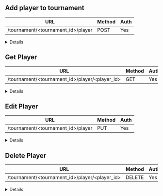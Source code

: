 ## Add player to tournament

| URL                                | Method | Auth |
|------------------------------------|--------|------|
| /tournament/<tournament_id>/player | POST   | Yes  |

<details>

### Request

```json
{
    "name": "Alfred",
    "surname": "Smith",
    "email": "email.gmail.com",
    "level": "A"
}
```

### Success Response

**Code** : `200`

```json
{
    "id": "c53ce3d0-4028-40ff-9b42-66bec280b301",
    "name": "Alfred",
    "surname": "Smith",
    "email": "email.gmail.com",
    "level": "A"
}
```

### Error Response

**Code** : `400`

```json
{
    "error_code": "PLAYER_ALREADY_EXISTS",
    "message": "Cannot add player since they were already added"
}
```

**Code** : `400`

```json
{
    "error_code": "INVALID_X", // Missing mandatory field
    "message": "X was null or empty"
}
```

</details>

## Get Player

| URL                                            | Method | Auth |
|------------------------------------------------|--------|------|
| /tournament/<tournament_id>/player/<player_id> | GET    | Yes  |

<details>

### Request

| Header | Example      | Description             |
|--------|--------------|-------------------------|
| Cookie | session=1234 | Player or Admin Session |

### Success Response

**Code** : `200`

```json
{
    "id": "c53ce3d0-4028-40ff-9b42-66bec280b301",
    "name": "Alfred",
    "surname": "Smith",
    "email": "email.gmail.com",
    "level": "A"
}
```

### Error Response

**Code** : `401`

```json
{
    "error_code": "UNAUTHORIZED",
    "message": "You don't have permissions to perform this action"
}
```

**Code** : `404`

```json
{
    "error_code": "NOT_FOUND",
    "message": "The player with ID <id> was not found in the tournament"
}
```

</details>

## Edit Player

| URL                                | Method | Auth |
|------------------------------------|--------|------|
| /tournament/<tournament_id>/player | PUT    | Yes  |

<details>

### Request

```json
{
    "name": "Alfred",
    "surname": "Smith",
    "email": "email.gmail.com",
    "level": "A"
}
```

| Header | Example      | Description             |
|--------|--------------|-------------------------|
| Cookie | session=1234 | Player or Admin Session |

### Success Response

**Code** : `200`

```json
{
    "id": "c53ce3d0-4028-40ff-9b42-66bec280b301",
    "name": "Alfred",
    "surname": "Smith",
    "email": "email.gmail.com",
    "level": "A"
}
```

### Error Response

**Code** : `401`

```json
{
    "error_code": "UNAUTHORIZED",
    "message": "You don't have permissions to perform this action"
}
```

**Code** : `400`

```json
{
    "error_code": "INVALID_X", // Missing mandatory field
    "message": "X was null or empty"
}
```

</details>

## Delete Player

| URL                                            | Method | Auth |
|------------------------------------------------|--------|------|
| /tournament/<tournament_id>/player/<player_id> | DELETE | Yes  |

<details>

### Request

| Header | Example      | Description             |
|--------|--------------|-------------------------|
| Cookie | session=1234 | Player or Admin Session |

### Success Response

**Code** : `202`

### Error Response

**Code** : `401`

```json
{
    "error_code": "UNAUTHORIZED",
    "message": "You don't have permissions to perform this action"
}
```

**Code** : `404`

```json
{
    "error_code": "NOT_FOUND",
    "message": "The player with ID <id> was not found in the tournament"
}
```

</details>
